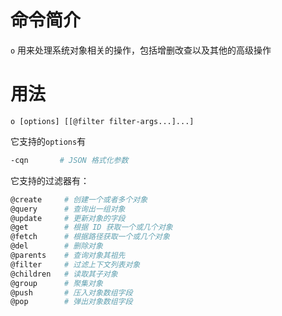 命令简介
======= 

`o` 用来处理系统对象相关的操作，包括增删改查以及其他的高级操作
    

用法
=======

```
o [options] [[@filter filter-args...]...]
```

它支持的`options`有

```bash
-cqn       # JSON 格式化参数
```

它支持的过滤器有：

```bash
@create     # 创建一个或者多个对象
@query      # 查询出一组对象
@update     # 更新对象的字段
@get        # 根据 ID 获取一个或几个对象
@fetch      # 根据路径获取一个或几个对象
@del        # 删除对象
@parents    # 查询对象其祖先
@filter     # 过滤上下文列表对象
@children   # 读取其子对象
@group      # 聚集对象
@push       # 压入对象数组字段
@pop        # 弹出对象数组字段
```
